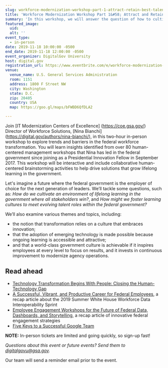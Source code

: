```yaml
---
slug: workforce-modernization-workshop-part-1-attract-retain-best-talent-better-serve-our-citizens
title: 'Workforce Modernization Workshop Part 1&#58; Attract and Retain the Best Talent to Better Serve Our Citizens'
summary: 'In this workshop, we will answer the question of how to cultivate a workforce that is empowered to be as nimble and sophisticated as the products it procures&#46;'
featured_image: 
  uid: 
  alt: ''
event_type: 
  - in-person
date: 2019-11-18 10:00:00 -0500
end_date: 2019-11-18 12:00:00 -0500
event_organizer: DigitalGov University
host: digital.gov
registration_url: https://www.eventbrite.com/e/workforce-modernization-workshop-part-1-attract-and-retain-the-best-talent-to-better-serve-our-registration-71797697847
venue: 
  venue_name: U.S. General Services Administration
  room: 1151
  address: 1800 F Street NW
  city: Washington
  state: D.C.
  zip: 20405
  country: USA
  map: https://goo.gl/maps/bFWBD6QfDLA2

---
```


Join [IT Modernization Centers of Excellence] (https://coe.gsa.gov/) Director of Workforce Solutions, [Nina Bianchi] (https://digital.gov/authors/nina-bianchi/), in this two-hour in-person workshop to explore trends and barriers in the federal workforce transformation. You will learn insights identified from over 80 human-centered management workshops that Nina has led in the federal government since joining as a Presidential Innovation Fellow in September 2017. This workshop will be interactive and include collaborative human-centered brainstorming activities to help drive solutions that grow lifelong learning in the government. 

Let's imagine a future where the federal government is the employer of choice for the next generation of leaders. We’ll tackle some questions, such as: _How do we cultivate an environment of lifelong learning in the government where all stakeholders win?_, and _How might we foster learning cultures to meet evolving talent roles within the federal government?_ 

We’ll also examine various themes and topics, including:  

- the notion that transformation relies on a culture that embraces innovation; 
- that the adoption of emerging technology is made possible because ongoing learning is accessible and attractive; 
- and that a world-class government culture is achievable if it inspires employees at every level to focus on results, and it invests in continuous improvement to modernize agency operations. 

## Read ahead

- [Technology Transformation Begins With People: Closing the Human-Technology Gap](https://digital.gov/2019/09/11/technology-transformation-begins-with-people-closing-human-technology-gap/)
- [A Successful, Vibrant, and Productive Career for Federal Employees](https://digital.gov/2019/08/05/a-successful-vibrant-productive-career-for-federal-employees/), a recap article about the 2019 Summer White House Workforce Data Interoperability Sprint
- [Employee Engagement Workshops for the Future of Federal Data, Dashboards, and Storytelling](https://digital.gov/2019/08/21/prototyping-engagement-workshops/), a recap article of innovative federal engagement strategies 
- [Five Keys to a Successful Google Team](https://rework.withgoogle.com/blog/five-keys-to-a-successful-google-team/)

**NOTE:** In-person tickets are limited and going quickly, so sign-up fast!

_Questions about this event or future events? Send them to [digitalgovu@gsa.gov](mailto:digitalgovu@gsa.gov)._

Our team will send a reminder email prior to the event.
